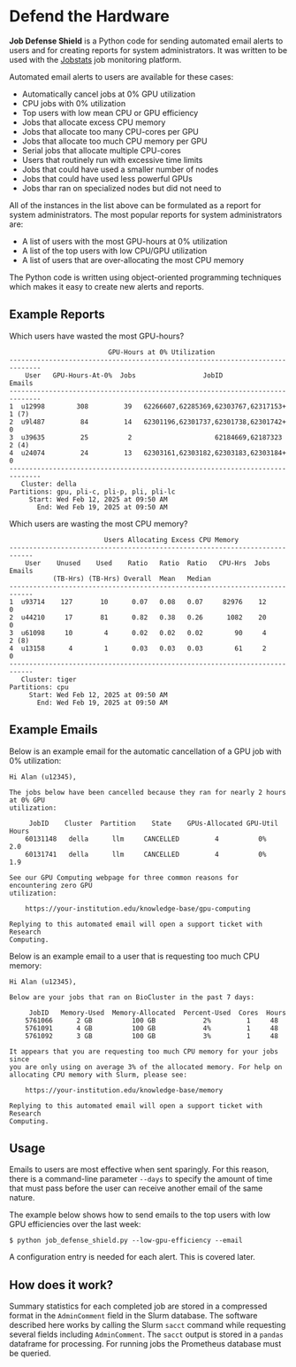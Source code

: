 # Defend the Hardware

**Job Defense Shield** is a Python code for sending automated email alerts to users and for creating reports for system administrators. It was written to be used with the [Jobstats](https://github.com/PrincetonUniversity/jobstats) job monitoring platform.


Automated email alerts to users are available for these cases:

- Automatically cancel jobs at 0% GPU utilization
- CPU jobs with 0% utilization
- Top users with low mean CPU or GPU efficiency
- Jobs that allocate excess CPU memory
- Jobs that allocate too many CPU-cores per GPU
- Jobs that allocate too much CPU memory per GPU
- Serial jobs that allocate multiple CPU-cores
- Users that routinely run with excessive time limits
- Jobs that could have used a smaller number of nodes
- Jobs that could have used less powerful GPUs
- Jobs thar ran on specialized nodes but did not need to

All of the instances in the list above can be formulated as a report
for system administrators. The most popular reports for system
administrators are:

- A list of users with the most GPU-hours at 0% utilization
- A list of the top users with low CPU/GPU utilization
- A list of users that are over-allocating the most CPU memory

The Python code is written using object-oriented programming techniques which makes it easy to create new alerts and reports.

## Example Reports

Which users have wasted the most GPU-hours?

```
                         GPU-Hours at 0% Utilization                          
------------------------------------------------------------------------------
    User   GPU-Hours-At-0%  Jobs                 JobID                  Emails
------------------------------------------------------------------------------
1  u12998        308         39   62266607,62285369,62303767,62317153+   1 (7)
2  u9l487         84         14   62301196,62301737,62301738,62301742+   0     
3  u39635         25          2                     62184669,62187323    2 (4)     
4  u24074         24         13   62303161,62303182,62303183,62303184+   0      
------------------------------------------------------------------------------
   Cluster: della
Partitions: gpu, pli-c, pli-p, pli, pli-lc
     Start: Wed Feb 12, 2025 at 09:50 AM
       End: Wed Feb 19, 2025 at 09:50 AM
```

Which users are wasting the most CPU memory?

```
                        Users Allocating Excess CPU Memory                 
----------------------------------------------------------------------------
    User    Unused    Used    Ratio   Ratio  Ratio   CPU-Hrs  Jobs   Emails
           (TB-Hrs) (TB-Hrs) Overall  Mean   Median                        
----------------------------------------------------------------------------
1  u93714    127       10      0.07   0.08   0.07     82976    12      0  
2  u44210     17       81      0.82   0.38   0.26      1082    20      0  
3  u61098     10        4      0.02   0.02   0.02        90     4      2 (8)
4  u13158      4        1      0.03   0.03   0.03        61     2      0  
----------------------------------------------------------------------------
   Cluster: tiger
Partitions: cpu
     Start: Wed Feb 12, 2025 at 09:50 AM
       End: Wed Feb 19, 2025 at 09:50 AM
```


## Example Emails

Below is an example email for the automatic cancellation of a GPU job with 0% utilization:

```
Hi Alan (u12345),

The jobs below have been cancelled because they ran for nearly 2 hours at 0% GPU
utilization:

     JobID    Cluster  Partition    State    GPUs-Allocated GPU-Util  Hours
    60131148   della      llm     CANCELLED         4          0%      2.0  
    60131741   della      llm     CANCELLED         4          0%      1.9  

See our GPU Computing webpage for three common reasons for encountering zero GPU
utilization:

    https://your-institution.edu/knowledge-base/gpu-computing

Replying to this automated email will open a support ticket with Research
Computing.
```

Below is an example email to a user that is requesting too much CPU memory:

```
Hi Alan (u12345),

Below are your jobs that ran on BioCluster in the past 7 days:

     JobID   Memory-Used  Memory-Allocated  Percent-Used  Cores  Hours
    5761066      2 GB          100 GB            2%         1     48
    5761091      4 GB          100 GB            4%         1     48
    5761092      3 GB          100 GB            3%         1     48

It appears that you are requesting too much CPU memory for your jobs since
you are only using on average 3% of the allocated memory. For help on
allocating CPU memory with Slurm, please see:

    https://your-institution.edu/knowledge-base/memory

Replying to this automated email will open a support ticket with Research
Computing. 
```

## Usage

Emails to users are most effective when sent sparingly. For this reason, there is a command-line parameter `--days` to specify the amount of time that must pass before the user can receive another email of the same nature.

The example below shows how to send emails to the top users with low GPU efficiencies over the last week:

```
$ python job_defense_shield.py --low-gpu-efficiency --email
```

A configuration entry is needed for each alert. This is covered later.


## How does it work?

Summary statistics for each completed job are stored in a compressed format in the `AdminComment` field in the Slurm database. The software described here works by calling the Slurm `sacct` command while requesting several fields including `AdminComment`. The `sacct` output is stored in a `pandas` dataframe for processing. For running jobs the Prometheus database must be queried.
